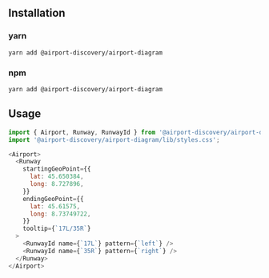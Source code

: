 ## Installation

### yarn

`yarn add @airport-discovery/airport-diagram`

### npm

`yarn add @airport-discovery/airport-diagram`

## Usage

```javascript
import { Airport, Runway, RunwayId } from '@airport-discovery/airport-diagram';
import '@airport-discovery/airport-diagram/lib/styles.css';
```

```javascript
<Airport>
  <Runway
    startingGeoPoint={{
      lat: 45.650384,
      long: 8.727896,
    }}
    endingGeoPoint={{
      lat: 45.61575,
      long: 8.73749722,
    }}
    tooltip={`17L/35R`}
  >
    <RunwayId name={`17L`} pattern={`left`} />
    <RunwayId name={`35R`} pattern={`right`} />
  </Runway>
</Airport>
```
